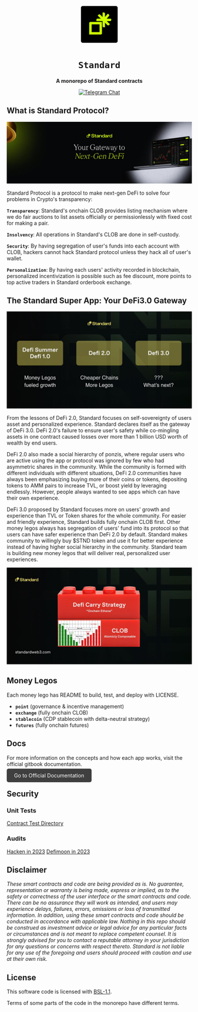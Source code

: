 <div align="center">

<img src="./media/standard_profile.png" width=100/>

  <h1><code>Standard</code></h1>

  <p>
    <strong>A monorepo of Standard contracts</strong>
  </p>

  <p>
    <a href="https://t.me/standard_protocol"><img alt="Telegram Chat" src="https://img.shields.io/badge/telegram-chat-blue?logo=telegram"></a>
  </p>
</div>

## What is Standard Protocol?

![overview](./media/overview.jpg)

Standard Protocol is a protocol to make next-gen DeFi to solve four problems in Crypto's transparency:

**`Transparency`**: Standard's onchain CLOB provides listing mechanism where we do fair auctions to list assets officially or permissionlessly with fixed cost for making a pair.

**`Insolvency`**: All operations in Standard's CLOB are done in self-custody.

**`Security`**: By having segregation of user's funds into each account with CLOB, hackers cannot hack Standard protocol unless they hack all of user's wallet.

**`Personalization`**: By having each users' activity recorded in blockchain, personalized incentivization is possible such as fee discount, more points to top active traders in Standard orderbook exchange.

## The Standard Super App: Your DeFi3.0 Gateway

![overview](./media/defi3.0.png)

From the lessons of DeFi 2.0, Standard focuses on self-sovereignty of users asset and personalized experience. Standard declares itself as the gateway of DeFi 3.0. DeFi 2.0's failure to ensure user's safety while co-mingling assets in one contract caused losses over more than 1 billion USD worth of wealth by end users.

DeFi 2.0 also made a social hierarchy of ponzis, where regular users who are active using the app or protocol was ignored by few who had asymmetric shares in the community. While the community is formed with different individuals with different situations, DeFi 2.0 communities have always been emphasizing buying more of their coins or tokens, depositing tokens to AMM pairs to increase TVL, or boost yield by leveraging endlessly. However, people always wanted to see apps which can have their own experience.

DeFi 3.0 proposed by Standard focuses more on users' growth and experience than TVL or Token shares for the whole community. For easier and friendly experience, Standard builds fully onchain CLOB first. Other money legos always has segregation of users' fund into its protocol so that users can have safer experience than DeFi 2.0 by default. Standard makes community to willingly buy $STND token and use it for better experience instead of having higher social hierarchy in the community. Standard team is building new money legos that will deliver real, personalized user experiences.

![overview](./media/components_overview.png)

## Money Legos

Each money lego has README to build, test, and deploy with LICENSE.

- **`point`** (governance & incentive management)
- **`exchange`** (fully onchain CLOB)
- **`stablecoin`** (CDP stablecoin with delta-neutral strategy)
- **`futures`** (fully onchain futures)

## Docs

For more information on the concepts and how each app works, visit the official gitbook documentation.

<a href="https://learn.standardweb3.com" target="_blank" style="background-color:#3F3F3F; color: white; padding: 10px 20px; text-decoration: none; border-radius: 5px;">Go to Official Documentation</a>

## Security

### Unit Tests

[Contract Test Directory](./test)

### Audits

[Hacken in 2023](./audits/hacken-2023)
[Defimoon in 2023](./audits/defimoon-2023)

## Disclaimer

_These smart contracts and code are being provided as is. No guarantee, representation or warranty is being made, express or implied, as to the safety or correctness of the user interface or the smart contracts and code. There can be no assurance they will work as intended, and users may experience delays, failures, errors, omissions or loss of transmitted information. In addition, using these smart contracts and code should be conducted in accordance with applicable law. Nothing in this repo should be construed as investment advice or legal advice for any particular facts or circumstances and is not meant to replace competent counsel. It is strongly advised for you to contact a reputable attorney in your jurisdiction for any questions or concerns with respect thereto. Standard is not liable for any use of the foregoing and users should proceed with caution and use at their own risk._

## License

This software code is licensed with [BSL-1.1](./LICENSE).

Terms of some parts of the code in the monorepo have different terms.
